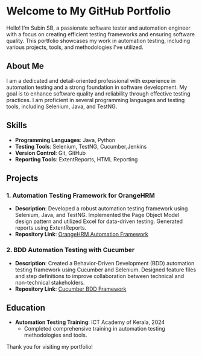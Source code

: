 # Welcome to My GitHub Portfolio

Hello! I’m Subin SB, a passionate software tester and automation engineer with a focus on creating efficient testing frameworks and ensuring software quality. This portfolio showcases my work in automation testing, including various projects, tools, and methodologies I've utilized.

## About Me

I am a dedicated and detail-oriented professional with experience in automation testing and a strong foundation in software development. My goal is to enhance software quality and reliability through effective testing practices. I am proficient in several programming languages and testing tools, including Selenium, Java, and TestNG.

## Skills

- **Programming Languages**: Java, Python
- **Testing Tools**: Selenium, TestNG, Cucumber,Jenkins
- **Version Control**: Git, GitHub
- **Reporting Tools**: ExtentReports, HTML Reporting

## Projects

### 1. Automation Testing Framework for OrangeHRM
- **Description**: Developed a robust automation testing framework using Selenium, Java, and TestNG. Implemented the Page Object Model design pattern and utilized Excel for data-driven testing. Generated reports using ExtentReports.
- **Repository Link**: [OrangeHRM Automation Framework](https://github.com/SubinSB007/OrangeHrmProject.git)

### 2. BDD Automation Testing with Cucumber
- **Description**: Created a Behavior-Driven Development (BDD) automation testing framework using Cucumber and Selenium. Designed feature files and step definitions to improve collaboration between technical and non-technical stakeholders.
- **Repository Link**: [Cucumber BDD Framework](https://github.com/SubinSB007/OrangeHRM-Cucumber-framework.git)

## Education

- **Automation Testing Training**: ICT Academy of Kerala, 2024
  - Completed comprehensive training in automation testing methodologies and tools.
  
Thank you for visiting my portfolio!
